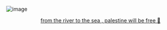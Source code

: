 ![image](https://i.imgur.com/cKX3iBX.png) 
<p align="center">
<a href="https://x.com/l0veol0gy5/status/1788378594806272129">
  from the river to the sea , palestine will be free 🍉

